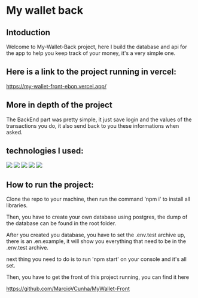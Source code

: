 <h1>My wallet back</h1>

<h2>Intoduction</h2>

Welcome to My-Wallet-Back project, here I build the database and api for the app to help you keep track of your money, it's a very simple one.

<h2>Here is a link to the project running in vercel:</h2>

https://my-wallet-front-ebon.vercel.app/

<h2>More in depth of the project</h2>

The BackEnd part was pretty simple, it just save login and the values of the transactions you do, it also send back to you these informations when asked.

<h2>technologies I used:</h2>

<img src='https://img.shields.io/badge/JavaScript-323330?style=for-the-badge&logo=javascript&logoColor=F7DF1E'>
<img src='https://img.shields.io/badge/PostgreSQL-316192?style=for-the-badge&logo=postgresql&logoColor=white'>
<img src='https://img.shields.io/badge/npm-CB3837?style=for-the-badge&logo=npm&logoColor=white'>
<img src='https://img.shields.io/badge/Express.js-000000?style=for-the-badge&logo=express&logoColor=white'>
<img src='https://img.shields.io/badge/Heroku-430098?style=for-the-badge&logo=heroku&logoColor=white'>

<h2>How to run the project:</h2>

Clone the repo to your machine, then run the command 'npm i' to install all libraries.

Then, you have to create your own database using postgres, the dump of the database can be found in the root folder.

After you created you database, you have to set the .env.test archive up, there is an .en.example, it will show you everything that need to be in the .env.test archive.

next thing you need to do is to run 'npm start' on your console and it's all set.

Then, you have to get the front of this project running, you can find it here

https://github.com/MarcioVCunha/MyWallet-Front
